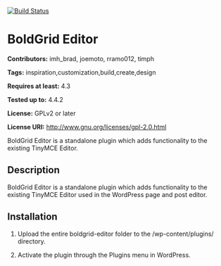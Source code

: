 [![Build Status](https://travis-ci.org/BoldGrid/boldgrid-editor.svg?branch=dev)](https://travis-ci.org/BoldGrid/boldgrid-editor)

# BoldGrid Editor #
**Contributors:** imh_brad, joemoto, rramo012, timph
  
**Tags:** inspiration,customization,build,create,design
  
**Requires at least:** 4.3
  
**Tested up to:** 4.4.2
  
**License:** GPLv2 or later
  
**License URI:** http://www.gnu.org/licenses/gpl-2.0.html
  

BoldGrid Editor is a standalone plugin which adds functionality to the existing TinyMCE Editor.

## Description ##

BoldGrid Editor is a standalone plugin which adds functionality to the existing TinyMCE Editor used in the WordPress page and post editor.

## Installation ##

1. Upload the entire boldgrid-editor folder to the /wp-content/plugins/ directory.

2. Activate the plugin through the Plugins menu in WordPress.